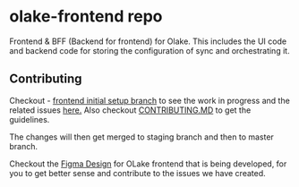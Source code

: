 # olake-frontend repo

Frontend &amp; BFF (Backend for frontend) for Olake. This includes the UI code and backend code for storing the configuration of sync and orchestrating it.

## Contributing
Checkout - [frontend initial setup branch](https://github.com/datazip-inc/olake-frontend/tree/feat/frontend_initial_setup_and_BFF) to see the work in progress and the related issues [here.](https://github.com/datazip-inc/olake-frontend/issues)
Also checkout [CONTRIBUTING.MD](https://github.com/zriyanshdz/olake-frontend/blob/feat/frontend_initial_setup_and_BFF/olake_frontend/CONTRIBUTING.md) to get the guidelines.


The changes will then get merged to staging branch and then to master branch.

Checkout the [Figma Design](https://www.figma.com/design/FwLnU97I8LjtYNREPyYofc/Olake%2FDesign%2FCommunity?m=auto&t=3T4OEwuQNOxoE3zm-1) for OLake frontend that is being developed, for you to get better sense and contribute to the issues we have created.
 
